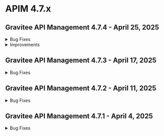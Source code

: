 # APIM 4.7.x
 
## Gravitee API Management 4.7.4 - April 25, 2025
<details>

<summary>Bug Fixes</summary>

**Management API**

* Global Alert configuration page does not refresh properly after change [#10436](https://github.com/gravitee-io/issues/issues/10436)
* Issue with Policy Execution Order [#10486](https://github.com/gravitee-io/issues/issues/10486)

**Console**

* API Traffic Settings page is not visible for V4 Message APIs due to permission issue for default roles [#10386](https://github.com/gravitee-io/issues/issues/10386)

**Portal**

* Portal-Next shows all Unpublished apis  [#10505](https://github.com/gravitee-io/issues/issues/10505)

</details>

<details>

<summary>Improvements</summary>

**Management API**

* Type of application is removed after update\[ApplicationType \[null] cannot be found]. [#10359](https://github.com/gravitee-io/issues/issues/10359)

</details>


 
## Gravitee API Management 4.7.3 - April 17, 2025
<details>

<summary>Bug Fixes</summary>

**Gateway**

* Bug in io.gravitee.connector.http.HttpConnection.java exceptionHandler [#10439](https://github.com/gravitee-io/issues/issues/10439)

**Console**

* Logs filter display Unpublished plan [#10480](https://github.com/gravitee-io/issues/issues/10480)

</details>


 
## Gravitee API Management 4.7.2 - April 11, 2025
<details>

<summary>Bug Fixes</summary>

**Gateway**

* XSLT Transformation not applied when in response phase of v4 APIs [#10354](https://github.com/gravitee-io/issues/issues/10354)
* IP filtering policy does not check all the IPs for a host in white/blacklist [#10373](https://github.com/gravitee-io/issues/issues/10373)
* Unbounded Gateway memory growth in Openshift Kubernetes cluster [#10483](https://github.com/gravitee-io/issues/issues/10483)

**Management API**

* Failed association of groups to APIs [#10211](https://github.com/gravitee-io/issues/issues/10211)
* Custom API Key not taken into account when created through API Plan [#10324](https://github.com/gravitee-io/issues/issues/10324)
* Prevent Primary Owner removal when updating application's membership via cURL [#10382](https://github.com/gravitee-io/issues/issues/10382)
* Data export inconsistencies in APIv4 (members, metadata, and plans) [#10459](https://github.com/gravitee-io/issues/issues/10459)
* v4 api : Unable to manage groups for all api types  [#10471](https://github.com/gravitee-io/issues/issues/10471)
* Adding an unknown group id to excluded groups on a plan in v4 apis removes all excluded groups and prevents exports of the API [#10473](https://github.com/gravitee-io/issues/issues/10473)

**Console**

* Failed association of groups to APIs [#10211](https://github.com/gravitee-io/issues/issues/10211)
* V4 Flows cannot be duplicated or disabled [#10242](https://github.com/gravitee-io/issues/issues/10242)
* Unable to update Alert Rate Condition after clearing aggregation field [#10332](https://github.com/gravitee-io/issues/issues/10332)
* Newly created applications are not associated to groups that have "Associate automatically to every new application" enabled [#10457](https://github.com/gravitee-io/issues/issues/10457)
* Resolver parameter for JWT plan none accessible [#10476](https://github.com/gravitee-io/issues/issues/10476)

**Portal**

* Saved application alert in Dev Portal fails to display percentage value [#10446](https://github.com/gravitee-io/issues/issues/10446)
* Registration Confirmation URL incorrectly includes full path and query parameters [#10456](https://github.com/gravitee-io/issues/issues/10456)

</details>



## Gravitee API Management 4.7.1 - April 4, 2025
<details>

<summary>Bug Fixes</summary>

**Gateway**

* Gateway stops synching apis after failling to connect to jdbc datasource [#10441](https://github.com/gravitee-io/issues/issues/10441)

**Management API**

* API key is not working for API subscriptions when we use Shared API key [#10122](https://github.com/gravitee-io/issues/issues/10122)
* Adding an unknown group id to excluded groups on a plan removes all excluded groups and prevents exports of the API [#10389](https://github.com/gravitee-io/issues/issues/10389)

**Console**

* API key is not working for API subscriptions when we use Shared API key [#10122](https://github.com/gravitee-io/issues/issues/10122)
* Account page broken in multi-environment installation [#10451](https://github.com/gravitee-io/issues/issues/10451)
* API Export does not "respect" selected export options [#10455](https://github.com/gravitee-io/issues/issues/10455)
* Display only http methods in debug mode tool [#10467](https://github.com/gravitee-io/issues/issues/10467)

**Portal**

* NewDevPortal - Swagger expands outside of allowed frame [#10461](https://github.com/gravitee-io/issues/issues/10461)
* Unable to show Swagger docs for Native api on Portal-Next [#10462](https://github.com/gravitee-io/issues/issues/10462)

**Other**

* Groups not automatically added to new applications when they should be [#10470](https://github.com/gravitee-io/issues/issues/10470)

</details>



